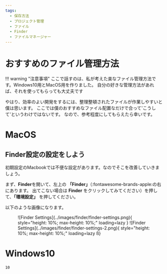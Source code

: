 ```yaml
---
tags:
  - 保存方法
  - プロジェクト管理
  - ファイル
  - Finder
  - ファイルマネージャー
---
```


# おすすめのファイル管理方法

!!! warning "注意事項"
	ここで話すのは、私が考えた楽なファイル管理方法です。Windows10用とMacOS用を作りました。
	自分の好きな管理方法があれば、それを使ってもらっても大丈夫です

やはり、効率のよい開発をするには、整理整頓されたファイルが作業しやすいと僕は思います。
ここでは僕のおすすめなファイル配置なだけで合って'こうして'というわけではないです。
なので、参考程度にしてもらえたら幸いです。

# MacOS
## Finder設定の設定をしよう

初期設定のMacbookでは不便な設定があります。なのでそこを改善していきましょう。

まず、**Finder**を開いて、左上の **「Finder」**（:fontawesome-brands-apple:の右にあります。
出てこない場合は **Finder** をクリックしてみてください）を押して、**「環境設定」** を押してください。

以下のような画像になります。

<figure markdown>
![Finder Settings](../images/finder/finder-settings.png){ style="height: 10%; max-height: 10%;" loading=lazy }
![Finder Settings](../images/finder/finder-settings-2.png){ style="height: 10%; max-height: 10%;" loading=lazy ß}
</figure>


# Windows10
	10
